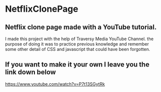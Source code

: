 # NetflixClonePage

## Netflix clone page made with a YouTube tutorial.

I made this project with the help of Traversy Media YouTube Channel.
the purpose of doing it was to practice previous knowledge and remember some other detail of CSS and javascript that could have been forgotten.

## If you want to make it your own I leave you the link down below 
https://www.youtube.com/watch?v=P7t13SGytRk
